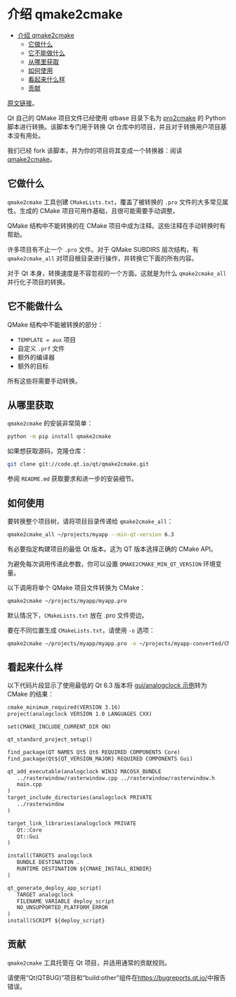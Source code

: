 # 介绍 qmake2cmake

- [介绍 qmake2cmake](#介绍-qmake2cmake)
  - [它做什么](#它做什么)
  - [它不能做什么](#它不能做什么)
  - [从哪里获取](#从哪里获取)
  - [如何使用](#如何使用)
  - [看起来什么样](#看起来什么样)
  - [贡献](#贡献)

[原文链接](https://www.qt.io/blog/introducing-qmake2cmake)。

Qt 自己的 QMake 项目文件已经使用 qtbase 目录下名为 [pro2cmake](https://code.qt.io/cgit/qt/qtbase.git/tree/util/cmake?h=6.3.0) 的 Python 脚本进行转换。该脚本专门用于转换 Qt 仓库中的项目，并且对于转换用户项目基本没有用处。

我们已经 fork 该脚本，并为你的项目将其变成一个转换器：阅读 [qmake2cmake](https://pypi.org/project/qmake2cmake/)。

## 它做什么

`qmake2cmake` 工具创建 `CMakeLists.txt`，覆盖了被转换的 `.pro` 文件的大多常见属性。生成的 CMake 项目可用作基础，且很可能需要手动调整。

QMake 结构中不能转换的在 CMake 项目中成为注释。这些注释在手动转换时有帮助。

许多项目有不止一个 `.pro` 文件。对于 QMake SUBDIRS 层次结构，有 `qmake2cmake_all` 对项目根目录进行操作，并转换它下面的所有内容。

对于 Qt 本身，转换速度是不容忽视的一个方面。这就是为什么 `qmake2cmake_all` 并行化子项目的转换。

## 它不能做什么

QMake 结构中不能被转换的部分：

- `TEMPLATE = aux` 项目
- 自定义 `.prf` 文件
- 额外的编译器
- 额外的目标

所有这些将需要手动转换。

## 从哪里获取

`qmake2cmake` 的安装非常简单：

```sh
python -m pip install qmake2cmake
```

如果想获取源码，克隆仓库：

```sh
git clone git://code.qt.io/qt/qmake2cmake.git
```

参阅 `README.md` 获取要求和进一步的安装细节。

## 如何使用

要转换整个项目树，请将项目目录传递给 `qmake2cmake_all`：

```sh
qmake2cmake_all ~/projects/myapp --min-qt-version 6.3
```

有必要指定构建项目的最低 Qt 版本。这为 QT 版本选择正确的 CMake API。

为避免每次调用传递此参数，你可以设置 `QMAKE2CMAKE_MIN_QT_VERSION` 环境变量。

以下调用将单个 QMake 项目文件转换为 CMake：

```sh
qmake2cmake ~/projects/myapp/myapp.pro
```

默认情况下，`CMakeLists.txt` 放在 .pro 文件旁边。

要在不同位置生成 `CMakeLists.txt`，请使用 `-o` 选项：

```sh
qmake2cmake ~/projects/myapp/myapp.pro -o ~/projects/myapp-converted/CMakeLists.txt
```

## 看起来什么样

以下代码片段显示了使用最低的 Qt 6.3 版本将 [gui/analogclock 示例](https://code.qt.io/cgit/qt/qtbase.git/tree/examples/gui/analogclock)转为 CMake 的结果：

```txt
cmake_minimum_required(VERSION 3.16) 
project(analogclock VERSION 1.0 LANGUAGES CXX) 

set(CMAKE_INCLUDE_CURRENT_DIR ON) 

qt_standard_project_setup() 

find_package(QT NAMES Qt5 Qt6 REQUIRED COMPONENTS Core) 
find_package(Qt${QT_VERSION_MAJOR} REQUIRED COMPONENTS Gui) 

qt_add_executable(analogclock WIN32 MACOSX_BUNDLE 
   ../rasterwindow/rasterwindow.cpp ../rasterwindow/rasterwindow.h 
   main.cpp 
) 
target_include_directories(analogclock PRIVATE 
   ../rasterwindow 
) 

target_link_libraries(analogclock PRIVATE 
   Qt::Core 
   Qt::Gui 
) 

install(TARGETS analogclock 
   BUNDLE DESTINATION . 
   RUNTIME DESTINATION ${CMAKE_INSTALL_BINDIR} 
) 

qt_generate_deploy_app_script( 
   TARGET analogclock 
   FILENAME_VARIABLE deploy_script 
   NO_UNSUPPORTED_PLATFORM_ERROR 
) 
install(SCRIPT ${deploy_script}
```

## 贡献

`qmake2cmake` 工具托管在 Qt 项目，并适用通常的贡献规则。

请使用“Qt(QTBUG)”项目和“build:other”组件在<https://bugreports.qt.io/>中报告错误。
